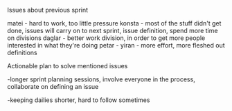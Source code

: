 Issues about previous sprint

matei  - hard to work, too little pressure
konsta - most of the stuff didn't get done, issues will carry on to next sprint, issue definition, spend more time on divisions
daglar - better work division, in order to get more people interested in what they're doing
petar  - 
yiran  - more effort, more fleshed out definitions


Actionable plan to solve mentioned issues

-longer sprint planning sessions, involve everyone in the process, collaborate on  defining an issue

-keeping dailies shorter, hard to follow sometimes





 